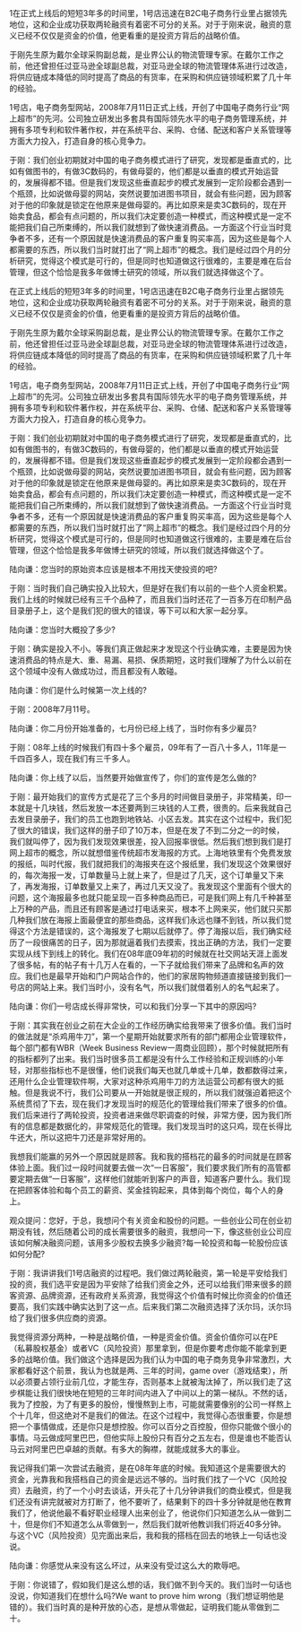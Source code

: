 1在正式上线后的短短3年多的时间里，1号店迅速在B2C电子商务行业里占据领先地位，这和企业成功获取两轮融资有着密不可分的关系。对于于刚来说，融资的意义已经不仅仅是资金的价值，他更看重的是投资方背后的战略价值。

于刚先生原为戴尔全球采购副总裁，是业界公认的物流管理专家。在戴尔工作之前，他还曾担任过亚马逊全球副总裁，对亚马逊全球的物流管理体系进行过改造，将供应链成本降低的同时提高了商品的有货率，在采购和供应链领域积累了几十年的经验。

1号店，电子商务型网站，2008年7月11日正式上线，开创了中国电子商务行业“网上超市”的先河。公司独立研发出多套具有国际领先水平的电子商务管理系统，并拥有多项专利和软件著作权，并在系统平台、采购、仓储、配送和客户关系管理等方面大力投入，打造自身的核心竞争力。

于刚：我们创业初期就对中国的电子商务模式进行了研究，发现都是垂直式的，比如有做图书的，有做3C数码的，有做母婴的，他们都是以垂直的模式开始运营的，发展得都不错。但是我们发现这些垂直起步的模式发展到一定阶段都会遇到一个瓶颈，比如说做母婴的网站，突然说要加进图书项目，就会有些问题，因为顾客对于他的印象就是锁定在他原来是做母婴的。再比如原来是卖3C数码的，现在开始卖食品，都会有点问题的，所以我们决定要创造一种模式，而这种模式是一定不能把我们自己所束缚的，所以我们就想到了做快速消费品。一方面这个行业当时竞争者不多，还有一个原因就是快速消费品的客户重复购买率高，因为这些是每个人都需要的东西，所以我们当时就打出了“网上超市”的概念。我们是经过四个月的分析研究，觉得这个模式是可行的，但是同时也知道做这行很难的，主要是难在后台管理，但这个恰恰是我多年做博士研究的领域，所以我们就选择做这个了。

在正式上线后的短短3年多的时间里，1号店迅速在B2C电子商务行业里占据领先地位，这和企业成功获取两轮融资有着密不可分的关系。对于于刚来说，融资的意义已经不仅仅是资金的价值，他更看重的是投资方背后的战略价值。

于刚先生原为戴尔全球采购副总裁，是业界公认的物流管理专家。在戴尔工作之前，他还曾担任过亚马逊全球副总裁，对亚马逊全球的物流管理体系进行过改造，将供应链成本降低的同时提高了商品的有货率，在采购和供应链领域积累了几十年的经验。

1号店，电子商务型网站，2008年7月11日正式上线，开创了中国电子商务行业“网上超市”的先河。公司独立研发出多套具有国际领先水平的电子商务管理系统，并拥有多项专利和软件著作权，并在系统平台、采购、仓储、配送和客户关系管理等方面大力投入，打造自身的核心竞争力。

于刚：我们创业初期就对中国的电子商务模式进行了研究，发现都是垂直式的，比如有做图书的，有做3C数码的，有做母婴的，他们都是以垂直的模式开始运营的，发展得都不错。但是我们发现这些垂直起步的模式发展到一定阶段都会遇到一个瓶颈，比如说做母婴的网站，突然说要加进图书项目，就会有些问题，因为顾客对于他的印象就是锁定在他原来是做母婴的。再比如原来是卖3C数码的，现在开始卖食品，都会有点问题的，所以我们决定要创造一种模式，而这种模式是一定不能把我们自己所束缚的，所以我们就想到了做快速消费品。一方面这个行业当时竞争者不多，还有一个原因就是快速消费品的客户重复购买率高，因为这些是每个人都需要的东西，所以我们当时就打出了“网上超市”的概念。我们是经过四个月的分析研究，觉得这个模式是可行的，但是同时也知道做这行很难的，主要是难在后台管理，但这个恰恰是我多年做博士研究的领域，所以我们就选择做这个了。

陆向谦：您当时的原始资本应该是根本不用找天使投资的吧?

于刚：当时我们自己确实投入比较大，但是好在我们有以前的一些个人资金积累。我们上线的时候就已经有三千个品种了，而且我们当时还花了一百多万在印制产品目录册子上，这个是我们犯的很大的错误，等下可以和大家一起分享。

陆向谦：您当时大概投了多少?

于刚：确实是投入不小。等我们真正做起来才发现这个行业确实难，主要是因为快速消费品的特点是大、重、易漏、易损、保质期短，这时我们理解了为什么以前在这个领域中没有人做成功过，而且都没有人敢碰。

陆向谦：你们是什么时候第一次上线的?

于刚：2008年7月11号。

陆向谦：你二月份开始准备的，七月份已经上线了，当时你有多少雇员?

于刚：08年上线的时候我们有四十多个雇员，09年有了一百八十多人，11年是一千四百多人，现在我们有三千多人。

陆向谦：你上线了以后，当然要开始做宣传了，你们的宣传是怎么做的?

于刚：最开始我们的宣传方式是花了三个多月的时间做目录册子，非常精美，印一本就是十几块钱，然后发放一本还要两到三块钱的人工费，很贵的。后来我就自己去发目录册子，我们的员工也跑到地铁站、小区去发。其实在这个过程中，我们犯了很大的错误，我们这样的册子印了10万本，但是在发了不到二分之一的时候，我们就叫停了，因为我们发现效果很差，投入回报率很低。然后我们想到我们是打网上超市的概念，所以就想借鉴传统超市发海报的方式。上海地铁里有个免费发放的报纸，叫时代报，我们就把我们的海报夹在这个报纸里，我们发现这个效果很好的，每次海报一发，订单数量马上就上来了，但是过了几天，这个订单量又下来了，再发海报，订单数量又上来了，再过几天又没了。我发现这个里面有个很大的问题，这个海报最多也就只能呈现一百多种商品而已，可是我们网上有几千种甚至上万种的产品，而且还有顾客是通过打电话来买，根本不上网来买，他们就只买那几种我们放在海报上面最便宜的那些商品，这样我们永远也赚不到钱，所以我们觉得这个方法是错误的，这个海报发了七期以后就停了。停了海报以后，我们确实经历了一段很痛苦的日子，因为那就逼着我们去摸索，找出正确的方法，我们一定要实现从线下到线上的转化。我们在08年底09年初的时候就在社交网站天涯上面发了很多帖，有的帖子有十几万人在看的，一下子就给我们带来了品牌和名声的效应。我们也是最早开始和门户网站合作的，他们的家居购物频道直接链接到我们一号店的网站上来。我们当时小，没有名气，所以我们就借着别人的名气起来了。

陆向谦：你们一号店成长得非常快，可以和我们分享一下其中的原因吗?

于刚：其实我在创业之前在大企业的工作经历确实给我带来了很多价值。我们当时的做法就是“杀鸡用牛刀”，第一个星期开始就要求所有的部门都用企业管理软件，每个部门都有WBR（Week Business Review一周商业回顾），那个时候就把所有的指标都列了出来。我们当时很多员工都是没有什么工作经验和正规训练的小年轻，对那些指标也不是很懂，他们说我们每天也就几单或十几单，数都数得过来，还用什么企业管理软件啊，大家对这种杀鸡用牛刀的方法运营公司都有很大的抵触。但是我说不行，我们公司要从一开始就是很正规的，所以我们就强迫着把这个系统贯彻了下去，现在我们才发现当时的规范化的管理给我们带来了很多的价值。我们后来进行了两轮投资，投资者进来做尽职调查的时候，非常方便，因为我们所有的信息都是数据化的，非常规范化的管理。我们发现当时的这只鸡，现在长得比牛还大，所以这把牛刀还是非常好用的。

我想我们能赢的另外一个原因就是顾客。我和我的搭档花的最多的时间就是在顾客体验上面。我们过一段时间就要去做一次“一日客服”，我们要求我们所有的高管都要定期去做“一日客服”，这样他们就能听到客户的声音，知道客户要什么。我们现在把顾客体验和每个员工的薪资、奖金挂钩起来，具体到每个岗位，每个人的身上。

观众提问：您好，于总，我想问个有关资金和股份的问题。一些创业公司在创业初期没有钱，然后随着公司的成长需要很多的融资，我想问一下，像这些创业公司应该如何解决融资问题，该用多少股权去换多少融资?每一轮投资和每一轮股份应该如何分配?

于刚：我讲讲我们1号店融资的过程吧。我们做过两轮融资，第一轮是平安给我们投的资，我们选平安是因为平安除了给我们资金之外，还可以给我们带来很多的顾客资源、品牌资源，还有政府关系资源，我觉得这个价值有时候比你资金的价值还要高，我们实践中确实达到了这一点。后来我们第二次融资选择了沃尔玛，沃尔玛给了我们很多供应商的资源。

我觉得资源分两种，一种是战略价值，一种是资金价值。资金价值你可以在PE（私募股权基金）或者VC（风险投资）那里拿到，但是你要考虑你能不能拿到更多的战略价值。我们做这个选择是因为我们认为中国的电子商务竞争非常激烈，大家都看好这个前景，我认为也就是两、三年的时间，game over（游戏结束），所以必须要占领行业前几位，才能生存，否则基本上就被淘汰掉了，所以我们走了这步棋能让我们很快地在短短的三年时间内进入了中间以上的第一梯队。不然的话，我为了控股，为了有更多的股份，慢慢熬到上市，可能就需要像别的公司一样熬上个十几年，但这绝对不是我们的做法。在这个过程中，我觉得心态很重要，你是想把一个事情做成，还是你只是想控股。你可以百分之百控股，但你只能做个很小的事情。马云做成阿里巴巴，但他实际上股份只有百分之五左右，但是谁也不能否认马云对阿里巴巴卓越的贡献。有多大的胸襟，就能成就多大的事业。

我记得我们第一次尝试去融资，是在08年年底的时候。我知道这个是需要很大的资金，光靠我和我搭档自己的资金是远远不够的。当时我们找了一个VC（风险投资）去融资，约了一个小时去谈话，开头花了十几分钟讲我们的商业模式，但是我们还没有讲完就被对方打断了，他不要听了，结果剩下的四十多分钟就是他在教育我们了，他说他最不看好职业经理人出来创业了，他说你们只知道怎么从一做到二十，但是你们不知道怎么从零做到一，然后我们就听他教训我们将近40多分钟。与这个VC（风险投资）见完面出来后，我和我的搭档在回去的地铁上一句话也没说。

陆向谦：你感觉从来没有这么坏过，从来没有受过这么大的欺辱吧。

于刚：你说错了，假如我们是这么想的话，我们做不到今天的。我们当时一句话也没说，你知道我们在想什么吗?We want to prove him wrong（我们想证明他是错的）。我们当时真的是种开放的心态，是想从零做起，证明我们能从零做到二十。
